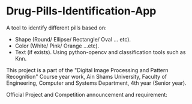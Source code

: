 # Drug-Pills-Identification-App
A tool to identify different pills based on: 
 - Shape (Round/ Ellipse/ Rectangle/ Oval ... etc).
 - Color (White/ Pink/ Orange ...etc). 
 - Text (if exists).
Using python-opencv and classification tools such as Knn.

This project is a part of the "Digital Image Processing and Pattern Recognition" Course year work,
 Ain Shams University, Faculty of Engineering, Computer and Systems Department, 4th year (Senior year).
 
Official Project and Competition announcement and requirement:  

